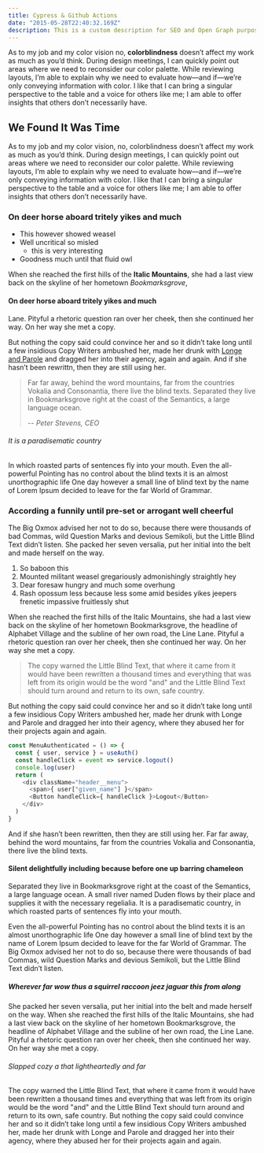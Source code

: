 ```yaml
---
title: Cypress & Github Actions
date: "2015-05-28T22:40:32.169Z"
description: This is a custom description for SEO and Open Graph purposes, rather than the default generated excerpt. Simply add a description field to the frontmatter.
---
```


As to my job and my color vision no, **colorblindness** doesn’t affect my work as much as you’d think. During design meetings, I can quickly point out areas where we need to reconsider our color palette. While reviewing layouts, I’m able to explain why we need to evaluate how—and if—we’re only conveying information with color. I like that I can bring a singular perspective to the table and a voice for others like me; I am able to offer insights that others don’t necessarily have.

## We Found It Was Time

 As to my job and my color vision, no, colorblindness doesn’t affect my work as much as you’d think. During design meetings, I can quickly point out areas where we need to reconsider our color palette. While reviewing layouts, I’m able to explain why we need to evaluate how—and if—we’re only conveying information with color. I like that I can bring a singular perspective to the table and a voice for others like me; I am able to offer insights that others don’t necessarily have.

### On deer horse aboard tritely yikes and much

- This however showed weasel
- Well uncritical so misled
  - this is very interesting
- Goodness much until that fluid owl

When she reached the first hills of the **Italic Mountains**, she had a last view back on the skyline of her hometown _Bookmarksgrove_, 

#### On deer horse aboard tritely yikes and much 

Lane. Pityful a rhetoric question ran over her cheek, then she continued her way. On her way she met a copy.

But nothing the copy said could convince her and so it didn’t take long until a few insidious Copy Writers ambushed her, made her drunk with
[Longe and Parole](http://google.com) and dragged her into their agency,  again and again. And if she hasn’t been rewrittn, then they are still using her.

> Far far away, behind the word mountains, far from the countries Vokalia and Consonantia, there live the blind texts. Separated they live in Bookmarksgrove right at the coast of the Semantics, a large language ocean.
>
> -- <cite>Peter Stevens, CEO</cite>

###### It is a paradisematic country

In which roasted parts of sentences fly into your mouth. Even the all-powerful Pointing has no control about the blind texts it is an almost unorthographic life One day however a small line of blind text by the name of Lorem Ipsum decided to leave for the far World of Grammar.

### According a funnily until pre-set or arrogant well cheerful

The Big Oxmox advised her not to do so, because there were thousands of bad Commas, wild Question Marks and devious Semikoli, but the Little Blind Text didn’t listen. She packed her seven versalia, put her initial into the belt and made herself on the way.

1.  So baboon this
2.  Mounted militant weasel gregariously admonishingly straightly hey
3.  Dear foresaw hungry and much some overhung
4.  Rash opossum less because less some amid besides yikes jeepers frenetic
    impassive fruitlessly shut

When she reached the first hills of the Italic Mountains, she had a last view back on the skyline of her hometown Bookmarksgrove, the headline of Alphabet Village and the subline of her own road, the Line Lane. Pityful a rhetoric question ran over her cheek, then she continued her way. On her way she met a copy.

> The copy warned the Little Blind Text, that where it came from it would have been rewritten a thousand times and everything that was left from its origin would be the word "and" and the Little Blind Text should turn around and return to its own, safe country.

But nothing the copy said could convince her and so it didn’t take long until a few insidious Copy Writers ambushed her, made her drunk with Longe and Parole and dragged her into their agency, where they abused her for their projects again and again. 

```javascript
const MenuAuthenticated = () => {
  const { user, service } = useAuth()
  const handleClick = event => service.logout()
  console.log(user)
  return (
    <div className="header__menu">
      <span>{ user["given_name"] }</span>
      <Button handleClick={ handleClick }>Logout</Button>
    </div>
  )
}
```

And if she hasn’t been rewritten, then they are still using her. Far far away, behind the word mountains, far from the countries Vokalia and Consonantia, there live the blind texts.

#### Silent delightfully including because before one up barring chameleon

Separated they live in Bookmarksgrove right at the coast of the Semantics, a large language ocean. A small river named Duden flows by their place and supplies it with the necessary regelialia. It is a paradisematic country, in which roasted parts of sentences fly into your mouth.

Even the all-powerful Pointing has no control about the blind texts it is an almost unorthographic life One day however a small line of blind text by the
name of Lorem Ipsum decided to leave for the far World of Grammar. The Big Oxmox advised her not to do so, because there were thousands of bad Commas, wild Question Marks and devious Semikoli, but the Little Blind Text didn’t listen.

##### Wherever far wow thus a squirrel raccoon jeez jaguar this from along

She packed her seven versalia, put her initial into the belt and made herself on the way. When she reached the first hills of the Italic Mountains, she had a last view back on the skyline of her hometown Bookmarksgrove, the headline of Alphabet Village and the subline of her own road, the Line Lane. Pityful a rhetoric question ran over her cheek, then she continued her way. On her way she met a copy.

###### Slapped cozy a that lightheartedly and far

The copy warned the Little Blind Text, that where it came from it would have been rewritten a thousand times and everything that was left from its origin would be the word "and" and the Little Blind Text should turn around and return to its own, safe country. But nothing the copy said could convince her and so it didn’t take long until a few insidious Copy Writers ambushed her, made her drunk with Longe and Parole and dragged her into their agency, where they abused her for their projects again and again.
